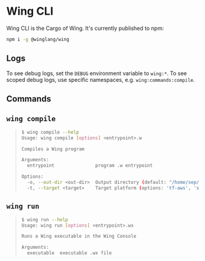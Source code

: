 # Wing CLI

Wing CLI is the Cargo of Wing. It's currently published to npm:

```sh
npm i -g @winglang/wing
```

## Logs

To see debug logs, set the `DEBUG` environment variable to `wing:*`.
To see scoped debug logs, use specific namespaces, e.g. `wing:commands:compile`.

## Commands

## `wing compile`

> ```sh
> $ wing compile --help
> Usage: wing compile [options] <entrypoint>.w
> 
> Compiles a Wing program
> 
> Arguments:
>   entrypoint               program .w entrypoint
> 
> Options:
>   -o, --out-dir <out-dir>  Output directory (default: "/home/sep/winglang/apps/wing")
>   -t, --target <target>    Target platform (options: 'tf-aws', 'sim') (default: "tf-aws")
> ```

## `wing run`

> ```sh
> $ wing run --help
> Usage: wing run [options] <entrypoint>.wx
> 
> Runs a Wing executable in the Wing Console
> 
> Arguments:
>   executable  executable .wx file
> ```
